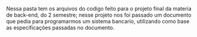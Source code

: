 Nessa pasta tem os arquivos do codigo feito para o projeto final da materia
de back-end, do 2 semestre; nesse projeto nos foi passado um documento que pedia
para programarmos um sistema bancario, utilizando como base as especificações
passadas no documento.